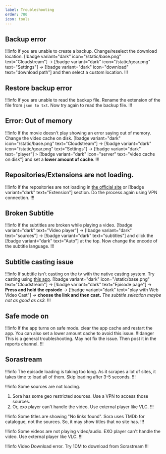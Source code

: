 ```yaml
---
label: Troubleshooting
order: 700
icon: tools
---
```


## Backup error

!!!info If you are unable to create a backup.
Change/reselect the download location.
[!badge variant="dark" icon="/static/base.png" text="Cloudstream"] → [!badge variant="dark" icon="/static/gear.png" text="Settings"] → [!badge variant="dark" icon="download" text="download path"] and then select a custom location.
!!!

## Restore backup error

!!!info If you are unable to read the backup file.
Rename the extension of the file from `json to txt`. Now try again to read the backup file.
!!!

## Error: Out of memory

!!!info If the movie doesn't play showing an error saying out of memory.
Change the video cache on disk. [!badge variant="dark" icon="/static/base.png" text="Cloudstream"] → [!badge variant="dark" icon="/static/gear.png" text="Settings"] → [!badge variant="dark" text="player"] > [!badge variant="dark" icon="server" text="video cache on disk"] and set a **lower amount of cache**.
!!!

## Repositories/Extensions are not loading.

!!!info If the repositories are not loading in [the official site](https://cloudstream.cf/repos/) or  [!badge variant="dark" text="Extension"] section.
Do the process again using VPN connection.
!!!

## Broken Subtitle

!!!info If the subtitles are broken while playing a video.
[!badge variant="dark" text="Video player"] → [!badge variant="dark" text="sources"] → [!badge variant="dark" text="subtitles"] and click the [!badge variant="dark" text="Auto"] at the top. Now change the encode of the subtitle language.
!!!

## Subtitle casting issue

!!!info If subtitle isn't casting on the tv with the native casting system.
Try casting using [this app](https://play.google.com/store/apps/details?id=com.instantbits.cast.webvideo).
[!badge variant="dark" icon="/static/base.png" text="Cloudstream"] → [!badge variant="dark" text="Episode page"] → **Press and hold the epsiode** → [!badge variant="dark" text="play with Web Video Cast"] → **choose the link and then cast.** *The subtitle selection maybe not as good as cs3.*
!!!

## Safe mode on

!!!info If the app turns on safe mode.
clear the app cache and restart the app. You can also set a lower amount cache to avoid this issue.
!!!danger This is a general troubleshooting. May not fix the issue. Then post it in the reports channel.
!!!

## Sorastream

!!!info The episode loading is taking too long.
As it scrapes a lot of sites, it takes time to load all of them. Skip loading after 3-5 seconds.
!!!

!!!info Some sources are not loading.
1. Sora has some geo restricted sources. Use a VPN to access those sources.
2. Or, exo player can't handle the video. Use external player like VLC.
!!!


!!!info Some titles are showing "No links found".
Sora uses TMDb for catalogue, not the sources. So, it may show titles that no site has.
!!!

!!!info Some videos are not playing video/audio.
EXO player can't handle the video. Use external player like VLC.
!!!

!!!info Video Download error.
Try 1DM to download from Sorastream
!!!
